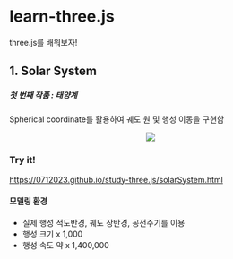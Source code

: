 # learn-three.js

three.js를 배워보자!

## 1. Solar System
##### 첫 번째 작품 : 태양계
Spherical coordinate를 활용하여 궤도 원 및 행성 이동을 구현함
<p align=center>
<img src=https://i.imgur.com/CfNx9oq.gif>
</p>

### Try it!
https://0712023.github.io/study-three.js/solarSystem.html

#### 모델링 환경
- 실제 행성 적도반경, 궤도 장반경, 공전주기를 이용
- 행성 크기 x 1,000
- 행성 속도 약 x 1,400,000
